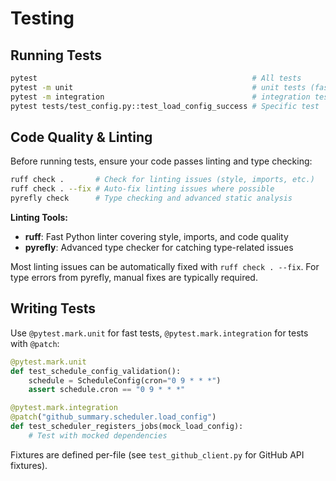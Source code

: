 # Testing

## Running Tests

```bash
pytest                                                # All tests
pytest -m unit                                        # unit tests (fast)
pytest -m integration                                 # integration tests (with mocks)
pytest tests/test_config.py::test_load_config_success # Specific test
```

## Code Quality & Linting

Before running tests, ensure your code passes linting and type checking:

```bash
ruff check .       # Check for linting issues (style, imports, etc.)
ruff check . --fix # Auto-fix linting issues where possible
pyrefly check      # Type checking and advanced static analysis
```

**Linting Tools:**

- **ruff**: Fast Python linter covering style, imports, and code quality
- **pyrefly**: Advanced type checker for catching type-related issues

Most linting issues can be automatically fixed with `ruff check . --fix`. For type errors from pyrefly, manual fixes are typically required.

## Writing Tests

Use `@pytest.mark.unit` for fast tests, `@pytest.mark.integration` for tests with `@patch`:

```python
@pytest.mark.unit
def test_schedule_config_validation():
    schedule = ScheduleConfig(cron="0 9 * * *")
    assert schedule.cron == "0 9 * * *"

@pytest.mark.integration
@patch("github_summary.scheduler.load_config")
def test_scheduler_registers_jobs(mock_load_config):
    # Test with mocked dependencies
```

Fixtures are defined per-file (see `test_github_client.py` for GitHub API fixtures).
